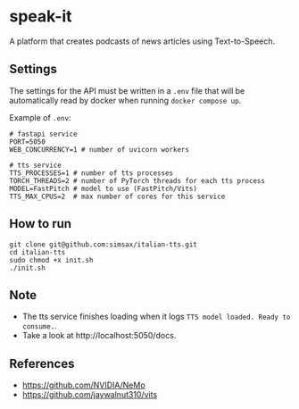 # speak-it

A platform that creates podcasts of news articles using Text-to-Speech.

## Settings
The settings for the API must be written in a `.env` file that will be automatically read by docker
when running `docker compose up`.

Example of `.env`:

```
# fastapi service
PORT=5050
WEB_CONCURRENCY=1 # number of uvicorn workers

# tts service
TTS_PROCESSES=1 # number of tts processes
TORCH_THREADS=2 # number of PyTorch threads for each tts process
MODEL=FastPitch # model to use (FastPitch/Vits)
TTS_MAX_CPUS=2  # max number of cores for this service
```

## How to run

```
git clone git@github.com:simsax/italian-tts.git
cd italian-tts
sudo chmod +x init.sh
./init.sh
```

## Note
* The tts service finishes loading when it logs `TTS model loaded. Ready to consume.`.
* Take a look at http://localhost:5050/docs.

## References
* https://github.com/NVIDIA/NeMo
* https://github.com/jaywalnut310/vits
